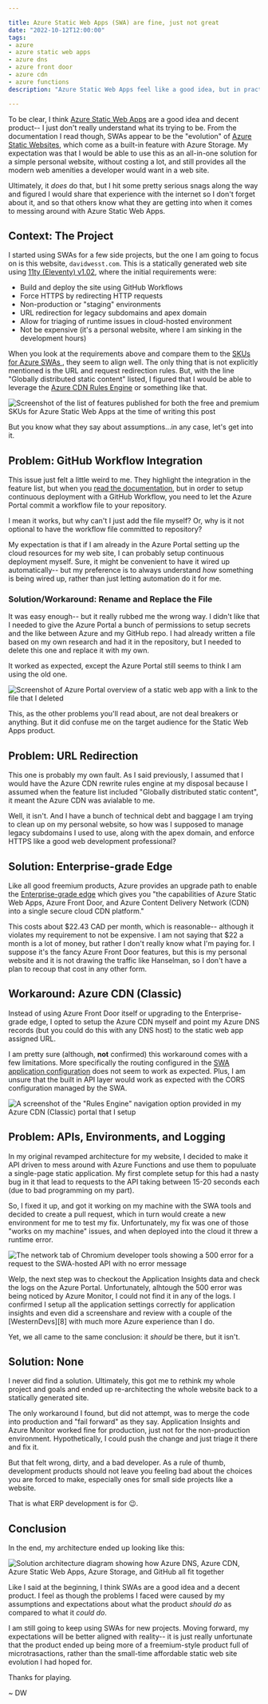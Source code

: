 ```yaml
---

title: Azure Static Web Apps (SWA) are fine, just not great
date: "2022-10-12T12:00:00"
tags:
- azure
- azure static web apps
- azure dns
- azure front door
- azure cdn
- azure functions
description: "Azure Static Web Apps feel like a good idea, but in practice I struggled with understanding what the product is trying to be. This post documents my experience working with SWAs on a few projects, namely this website, along with the problems and workarounds/solutions I found to those problems."

---
```


[1]: https://azure.microsoft.com/en-ca/products/app-service/static/
[2]: https://learn.microsoft.com/en-us/azure/storage/blobs/storage-blob-static-website-host
[3]: https://11ty.dev/
[4]: https://learn.microsoft.com/en-ca/azure/static-web-apps/plans
[5]: https://learn.microsoft.com/en-us/azure/cdn/cdn-standard-rules-engine-reference
[6]: https://learn.microsoft.com/en-us/azure/static-web-apps/enterprise-edge
[7]: https://learn.microsoft.com/en-ca/azure/static-web-apps/configuration

To be clear, I think [Azure Static Web Apps][1] are a good idea and decent product-- I just don't really understand what its trying to be. From the documentation I read though, SWAs appear to be the "evolution" of [Azure Static Websites][2], which come as a built-in feature with Azure Storage. My expectation was that I would be able to use this as an all-in-one solution for a simple personal website, without costing a lot, and still provides all the modern web amenities a developer would want in a web site.

Ultimately, it _does_ do that, but I hit some pretty serious snags along the way and figured I would share that experience with the internet so I don't forget about it, and so that others know what they are getting into when it comes to messing around with Azure Static Web Apps. 

## Context: The Project
I started using SWAs for a few side projects, but the one I am going to focus on is this website, `davidwesst.com`. This is a statically generated web site using  [11ty (Eleventy) v1.02][3], where the initial requirements were:
- Build and deploy the site using GitHub Workflows
- Force HTTPS by redirecting HTTP requests
- Non-production or "staging" environments
- URL redirection for legacy subdomains and apex domain
- Allow for triaging of runtime issues in cloud-hosted environment
- Not be expensive (it's a personal website, where I am sinking in the development hours)

When you look at the requirements above and compare them to the [SKUs for Azure SWAs ][4], they seem to align well. The only thing that is not explicitly mentioned is the URL and request redirection rules. But, with the line "Globally distributed static content" listed, I figured that I would be able to leverage the [Azure CDN Rules Engine][5] or something like that.

![Screenshot of the list of features published for both the free and premium SKUs for Azure Static Web Apps at the time of writing this post](./swa_features.jpg)

But you know what they say about assumptions...in any case, let's get into it.

## Problem: GitHub Workflow Integration

This issue just felt a little weird to me. They highlight the integration in the feature list, but when you [read the documentation][6], but in order to setup continuous deployment with a GitHub Workflow, you need to let the Azure Portal commit a workflow file to your repository.

I mean it works, but why can't I just add the file myself? Or, why is it not optional to have the workflow file committed to repository?

My expectation is that if I am already in the Azure Portal setting up the cloud resources for my web site, I can probably setup continuous deployment myself. Sure, it might be convenient to have it wired up automatically-- but my preference is to always understand _how_ something is being wired up, rather than just letting automation do it for me.

### Solution/Workaround: Rename and Replace the File
It was easy enough-- but it really rubbed me the wrong way. I didn't like that I needed to give the Azure Portal a bunch of permissions to setup secrets and the like between Azure and my GitHub repo. I had already written a file based on my own research and had it in the repository, but I needed to delete this one and replace it with my own.

It worked as expected, except the Azure Portal still seems to think I am using the old one.

![Screenshot of Azure Portal overview of a static web app with a link to the file that I deleted](./portal_link_to_old_workflow_file.jpg)

This, as the other problems you'll read about, are not deal breakers or anything. But it did confuse me on the target audience for the Static Web Apps product.

## Problem: URL Redirection

This one is probably my own fault. As I said previously, I assumed that I would have the Azure CDN rewrite rules engine at my disposal because I assumed when the feature list included "Globally distributed static content", it meant the Azure CDN was avialable to me.

Well, it isn't. And I have a bunch of technical debt and baggage I am trying to clean up on my personal website, so how was I supposed to manage legacy subdomains I used to use, along with the apex domain, and enforce HTTPS like a good web development professional?

## Solution: Enterprise-grade Edge
Like all good freemium products, Azure provides an upgrade path to enable the [Enterprise-grade edge][6] which gives you "the capabilities of Azure Static Web Apps, Azure Front Door, and Azure Content Delivery Network (CDN) into a single secure cloud CDN platform."

This costs about $22.43 CAD per month, which is reasonable-- although it violates my requirement to not be expensive. I am not saying that $22 a month is a lot of money, but rather I don't really know what I'm paying for. I suppose it's the fancy Azure Front Door features, but this is my personal website and it is not drawing the traffic like Hanselman, so I don't have a plan to recoup that cost in any other form.

## Workaround: Azure CDN (Classic)
Instead of using Azure Front Door itself or upgrading to the Enterprise-grade edge, I opted to setup the Azure CDN myself and point my Azure DNS records (but you could do this with any DNS host) to the static web app assigned URL.

I am pretty sure (although, **not** confirmed) this workaround comes with a few limitations. More specifically the routing configured in the [SWA application configuration][7]  does not seem to work as expected. Plus, I am unsure that the built in API layer would work as expected with the CORS configuration managed by the SWA.

![A screenshot of the "Rules Engine" navigation option provided in my Azure CDN (Classic) portal that I setup](./rules_engine_option_in_azure_cdn.jpg)

## Problem: APIs, Environments, and Logging
In my original revamped architecture for my website, I decided to make it API driven to mess around with Azure Functions and use them to populuate a single-page static application. My first complete setup for this had a nasty bug in it that lead to requests to the API taking between 15-20 seconds each (due to bad programming on my part).

So, I fixed it up, and got it working on my machine with the SWA tools and decided to create a pull request, which in turn would create a new environment for me to test my fix. Unfortunately, my fix was one of those "works on my machine" issues, and when deployed into the cloud it threw a runtime error.

![The network tab of Chromium developer tools showing a 500 error for a request to the SWA-hosted API with no error message](./api_500_error.jpg)

Welp, the next step was to checkout the Application Insights data and check the logs on the Azure Portal. Unfortunately, alhtough the 500 error was being noticed by Azure Monitor, I could not find it in any of the logs. I confirmed I setup all the application settings correctly for application insights and even did a screenshare and review with a couple of the [WesternDevs][8] with much more Azure experience than I do.

Yet, we all came to the same conclusion: it _should_ be there, but it isn't.

## Solution: None
I never did find a solution. Ultimately, this got me to rethink my whole project and goals and ended up re-architecting the whole website back to a statically generated site.

The only workaround I found, but did not attempt, was to merge the code into production and "fail forward" as they say. Application Insights and Azure Monitor worked fine for production, just not for the non-production environment. Hypothetically, I could push the change and just triage it there and fix it.

But that felt wrong, dirty, and a bad developer. As a rule of thumb, development products should not leave you feeling bad about the choices you are forced to make, especially ones for small side projects like a website.

That is what ERP development is for 😉. 

## Conclusion
In the end, my architecture ended up looking like this:

![Solution architecture diagram showing how Azure DNS, Azure CDN, Azure Static Web Apps, Azure Storage, and GitHub all fit together](./v10_solution_architecture.jpg)

Like I said at the beginning, I think SWAs are a good idea and a decent product. I feel as though the problems I faced were caused by my assumptions and expectations about what the product _should do_ as compared to what it _could do_.

I am still going to keep using SWAs for new projects. Moving forward, my expectations will be better aligned with reality-- it is just really unfortunate that the product ended up being more of a freemium-style product full of microtrasactions, rather than the small-time affordable static web site evolution I had hoped for.

Thanks for playing.

~ DW
